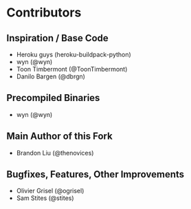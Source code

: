 Contributors
============

Inspiration / Base Code
-----------------------

- Heroku guys (heroku-buildpack-python)
- wyn (@wyn)
- Toon Timbermont (@ToonTimbermont)
- Danilo Bargen (@dbrgn)

Precompiled Binaries
--------------------

- wyn (@wyn)

Main Author of this Fork
------------------------

- Brandon Liu (@thenovices)

Bugfixes, Features, Other Improvements
--------------------------------------

- Olivier Grisel (@ogrisel)
- Sam Stites (@stites)
